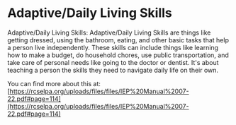 # Adaptive/Daily Living Skills
Adaptive/Daily Living Skills: Adaptive/Daily Living Skills are things like getting dressed, using the bathroom, eating, and other basic tasks that help a person live independently. These skills can include things like learning how to make a budget, do household chores, use public transportation, and take care of personal needs like going to the doctor or dentist. It's about teaching a person the skills they need to navigate daily life on their own.

You can find more about this at: [https://rcselpa.org/uploads/files/files/IEP%20Manual%2007-22.pdf#page=114](https://rcselpa.org/uploads/files/files/IEP%20Manual%2007-22.pdf#page=114)
